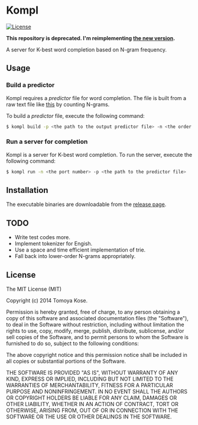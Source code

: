 # Kompl

[![License](https://img.shields.io/badge/license-MIT-yellowgreen.svg?style=flat-square)][license]

[license]: http://opensource.org/licenses/MIT

**This repository is deprecated.
I'm reimplementing [the new version](https://github.com/mitsuse/kompl).**

A server for K-best word completion based on N-gram frequency.

## Usage

### Build a predictor

Kompl requires a *predictor* file for word completion.
The file is built from a raw text file like [this](test/wiki.txt) by counting N-grams.

To build a *predictor* file, execute the following command:

```bash
$ kompl build -p <the path to the output predictor file> -n <the order of N-gram> -c <the path to a raw text file>
```

### Run a server for completion

Kompl is a server for K-best word completion.
To run the server, execute the following command:

```bash
$ kompl run -n <the port number> -p <the path to the predictor file>
```

## Installation

The executable binaries are downloadable from the [release page][release page].

[release page]: https://github.com/mitsuse/kompl/releases

## TODO

- Write test codes more.
- Implement tokenizer for Engish.
- Use a space and time efficient implementation of trie.
- Fall back into lower-order N-grams appropriately.

## License

The MIT License (MIT)

Copyright (c) 2014 Tomoya Kose.

Permission is hereby granted, free of charge, to any person obtaining a copy
of this software and associated documentation files (the "Software"), to deal
in the Software without restriction, including without limitation the rights
to use, copy, modify, merge, publish, distribute, sublicense, and/or sell
copies of the Software, and to permit persons to whom the Software is
furnished to do so, subject to the following conditions:

The above copyright notice and this permission notice shall be included in
all copies or substantial portions of the Software.

THE SOFTWARE IS PROVIDED "AS IS", WITHOUT WARRANTY OF ANY KIND, EXPRESS OR
IMPLIED, INCLUDING BUT NOT LIMITED TO THE WARRANTIES OF MERCHANTABILITY,
FITNESS FOR A PARTICULAR PURPOSE AND NONINFRINGEMENT. IN NO EVENT SHALL THE
AUTHORS OR COPYRIGHT HOLDERS BE LIABLE FOR ANY CLAIM, DAMAGES OR OTHER
LIABILITY, WHETHER IN AN ACTION OF CONTRACT, TORT OR OTHERWISE, ARISING FROM,
OUT OF OR IN CONNECTION WITH THE SOFTWARE OR THE USE OR OTHER DEALINGS IN
THE SOFTWARE.
